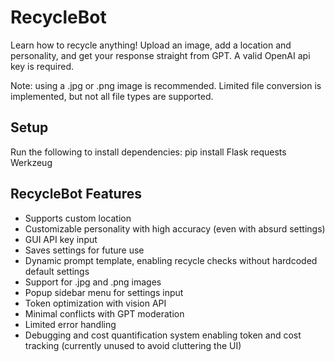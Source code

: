# RecycleBot
Learn how to recycle anything! Upload an image, add a location and personality, and get your response straight from GPT. A valid OpenAI api key is required.

Note: using a .jpg or .png image is recommended. Limited file conversion is implemented, but not all file types are supported.

## Setup
Run the following to install dependencies:
pip install Flask requests Werkzeug

## RecycleBot Features
- Supports custom location
- Customizable personality with high accuracy (even with absurd settings)
- GUI API key input
- Saves settings for future use
- Dynamic prompt template, enabling recycle checks without hardcoded default settings
- Support for .jpg and .png images
- Popup sidebar menu for settings input
- Token optimization with vision API
- Minimal conflicts with GPT moderation
- Limited error handling
- Debugging and cost quantification system enabling token and cost tracking (currently unused to avoid cluttering the UI)
